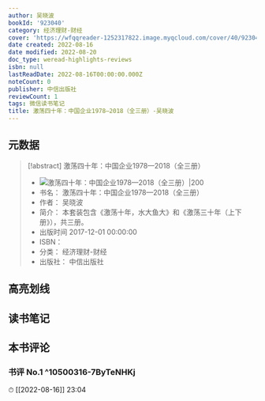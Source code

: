 ```yaml
---
author: 吴晓波
bookId: '923040'
category: 经济理财-财经
cover: 'https://wfqqreader-1252317822.image.myqcloud.com/cover/40/923040/t7_923040.jpg'
date created: 2022-08-16
date modified: 2022-08-20
doc_type: weread-highlights-reviews
isbn: null
lastReadDate: 2022-08-16T00:00:00.000Z
noteCount: 0
publisher: 中信出版社
reviewCount: 1
tags: 微信读书笔记
title: 激荡四十年：中国企业1978—2018（全三册）-吴晓波
---
```


## 元数据

> [!abstract] 激荡四十年：中国企业1978—2018（全三册）
> - ![ 激荡四十年：中国企业1978—2018（全三册）|200](https://wfqqreader-1252317822.image.myqcloud.com/cover/40/923040/t7_923040.jpg)
> - 书名： 激荡四十年：中国企业1978—2018（全三册）
> - 作者： 吴晓波
> - 简介： 本套装包含《激荡十年，水大鱼大》和《激荡三十年（上下册》），共三册。
> - 出版时间 2017-12-01 00:00:00
> - ISBN：
> - 分类： 经济理财-财经
> - 出版社： 中信出版社

## 高亮划线

## 读书笔记

## 本书评论

### 书评 No.1 ^10500316-7ByTeNHKj

⏱ [[2022-08-16]] 23:04
